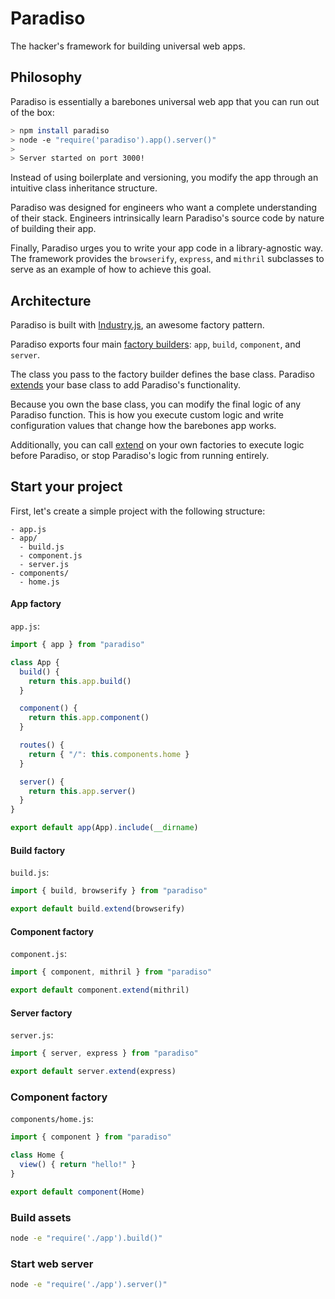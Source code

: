 # Paradiso

The hacker's framework for building universal web apps.

## Philosophy

Paradiso is essentially a barebones universal web app that you can run out of the box:

```bash
> npm install paradiso
> node -e "require('paradiso').app().server()"
>
> Server started on port 3000!
```

Instead of using boilerplate and versioning, you modify the app through an intuitive class inheritance structure.

Paradiso was designed for engineers who want a complete understanding of their stack. Engineers intrinsically learn Paradiso's source code by nature of building their app.

Finally, Paradiso urges you to write your app code in a library-agnostic way. The framework provides the `browserify`, `express`, and `mithril` subclasses to serve as an example of how to achieve this goal.

## Architecture

Paradiso is built with [Industry.js](https://github.com/invrs/industry), an awesome factory pattern.

Paradiso exports four main [factory builders](https://github.com/invrs/industry/blob/master/READMORE.md#factory-basics): `app`, `build`, `component`, and `server`.

The class you pass to the factory builder defines the base class. Paradiso [extends](https://github.com/invrs/industry/blob/master/READMORE.md#extend-factories) your base class to add Paradiso's functionality.

Because you own the base class, you can modify the final logic of any Paradiso function. This is how you execute custom logic and write configuration values that change how the barebones app works.

Additionally, you can call [extend](https://github.com/invrs/industry/blob/master/READMORE.md#extend-factories) on your own factories to execute logic before Paradiso, or stop Paradiso's logic from running entirely.

## Start your project

First, let's create a simple project with the following structure:

```
- app.js
- app/
  - build.js
  - component.js
  - server.js
- components/
  - home.js
```

#### App factory

`app.js`:

```js
import { app } from "paradiso"

class App {
  build() {
    return this.app.build()
  }

  component() {
    return this.app.component()
  }

  routes() {
    return { "/": this.components.home }
  }

  server() {
    return this.app.server()
  }
}

export default app(App).include(__dirname)
```

#### Build factory

`build.js`:

```js
import { build, browserify } from "paradiso"

export default build.extend(browserify)
```

#### Component factory

`component.js`:

```js
import { component, mithril } from "paradiso"

export default component.extend(mithril)
```

#### Server factory

`server.js`: 

```js
import { server, express } from "paradiso"

export default server.extend(express)
```

### Component factory

`components/home.js`:

```js
import { component } from "paradiso"

class Home {
  view() { return "hello!" }
}

export default component(Home)
```

### Build assets

```bash
node -e "require('./app').build()"
```

### Start web server

```bash
node -e "require('./app').server()"
```
